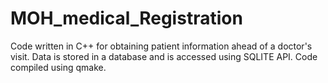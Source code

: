# MOH_medical_Registration
Code written in C++ for obtaining patient information ahead of a doctor's visit. Data is stored in a database and is accessed using SQLITE API. Code compiled using qmake.

